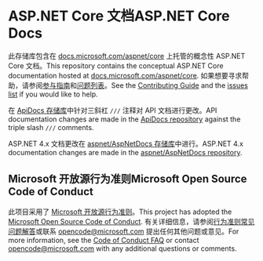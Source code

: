# <a name="aspnet-core-docs"></a><span data-ttu-id="8a006-101">ASP.NET Core 文档</span><span class="sxs-lookup"><span data-stu-id="8a006-101">ASP.NET Core Docs</span></span>

<span data-ttu-id="8a006-102">此存储库包含在 [docs.microsoft.com/aspnet/core](https://docs.microsoft.com/aspnet/core) 上托管的概念性 ASP.NET Core 文档。</span><span class="sxs-lookup"><span data-stu-id="8a006-102">This repository contains the conceptual ASP.NET Core documentation hosted at [docs.microsoft.com/aspnet/core](https://docs.microsoft.com/aspnet/core).</span></span> <span data-ttu-id="8a006-103">如果想要寻求帮助，请参阅[参与指南](CONTRIBUTING.md)和[问题列表](https://github.com/aspnet/Docs/issues)。</span><span class="sxs-lookup"><span data-stu-id="8a006-103">See the [Contributing Guide](CONTRIBUTING.md) and the [issues list](https://github.com/aspnet/Docs/issues) if you would like to help.</span></span>

<span data-ttu-id="8a006-104">在 [ApiDocs 存储库](https://github.com/aspnet/ApiDocs)中针对三斜杠 `///` 注释对 API 文档进行更改。</span><span class="sxs-lookup"><span data-stu-id="8a006-104">API documentation changes are made in the [ApiDocs repository](https://github.com/aspnet/ApiDocs) against the triple slash `///` comments.</span></span>

<span data-ttu-id="8a006-105">ASP.NET 4.x 文档更改在 [aspnet/AspNetDocs 存储库](https://github.com/aspnet/AspNetDocs)中进行。</span><span class="sxs-lookup"><span data-stu-id="8a006-105">ASP.NET 4.x documentation changes are made in the [aspnet/AspNetDocs repository](https://github.com/aspnet/AspNetDocs).</span></span>

## <a name="microsoft-open-source-code-of-conduct"></a><span data-ttu-id="8a006-106">Microsoft 开放源行为准则</span><span class="sxs-lookup"><span data-stu-id="8a006-106">Microsoft Open Source Code of Conduct</span></span>

<span data-ttu-id="8a006-107">此项目采用了 [Microsoft 开放源行为准则](https://opensource.microsoft.com/codeofconduct/)。</span><span class="sxs-lookup"><span data-stu-id="8a006-107">This project has adopted the [Microsoft Open Source Code of Conduct](https://opensource.microsoft.com/codeofconduct/).</span></span>
<span data-ttu-id="8a006-108">有关详细信息，请参阅[行为准则常见问题解答](https://opensource.microsoft.com/codeofconduct/faq/)或联系 [opencode@microsoft.com](mailto:opencode@microsoft.com) 提出任何其他问题或意见。</span><span class="sxs-lookup"><span data-stu-id="8a006-108">For more information, see the [Code of Conduct FAQ](https://opensource.microsoft.com/codeofconduct/faq/) or contact [opencode@microsoft.com](mailto:opencode@microsoft.com) with any additional questions or comments.</span></span>